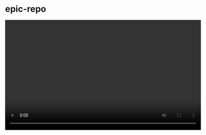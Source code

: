 # epic-repo

<video width="640" height="360" controls loop>
  <source src="https://raw.githubusercontent.com/UltraMarlin/epic-repo/main/Based%201St%20Autoscroller-1(3).webm" type="video/webm">
</video>
